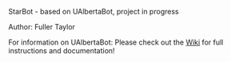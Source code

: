 StarBot - based on UAlbertaBot, project in progress

Author:  Fuller Taylor

For information on UAlbertaBot:
Please check out the [Wiki](https://github.com/davechurchill/ualbertabot/wiki) for full instructions and documentation!
